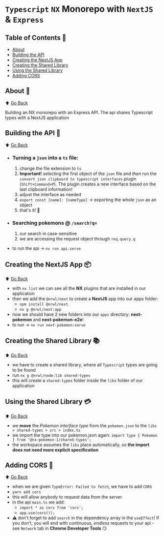 # `Typescript` `NX` Monorepo with `NextJS` & `Express`

## Table of Contents 🌳

- [About](#about-)
- [Building the API](#building-the-api-)
- [Creating the NextJS App](#creating-the-nextjs-app-)
- [Creating the Shared Library](#creating-the-shared-library-)
- [Using the Shared Library](#using-the-shared-library-)
- [Adding CORS](#adding-cors-)

## About 🚥

⬆️ [Go Back](#table-of-contents-)

Building an NX monorepo with an Express API.
The api shares Typescript types with a NextJS application

## Building the API 🧱

⬆️ [Go Back](#table-of-contents-)

- ### Turning a `json` into a `ts` file:
  1. change the file extension to `ts`
  2. **Important!** selecting the first object of the `json` file and _then_ run the `convert json clipboard to typescript interfaces` plugin (`Shift+Command+P`). The plugin creates a new interface based on the last clipboard information!
  3. adjust the interface as needed
  4. `export const [name]: [nameType]` -> exporting the whole `json` as an object
  5. that's it! 👏
- ### Searching **pokemons** @ `/search?q=`

  1. our search in case-sensitive
  2. we are accessing the request object through `req.query.q`

- to run the api -> `nx run api:serve`

## Creating the NextJS App 📦

⬆️ [Go Back](#table-of-contents-)

- with `nx list` we can see all the **NX** plugins that are installed in our application
- then we add the `@nrwl/next` to create a **NextJS** app into our apps folder:
  - `npm install @nrwl/next`
  - `nx g @nrwl/next:app`
- now we should have 2 new folders into our `apps` directory: **next-pokemon** and **next-pokemon-e2e**!
- to run -> `nx run next-pokemon:serve`

## Creating the Shared Library 📚

⬆️ [Go Back](#table-of-contents-)

- we have to create a shared library, where all `Typescript` types are going to be found
- run `nx g @nrwl/node:lib shared-types`
- this will create a `shared-types` folder inside the `libs` folder of our application

## Using the Shared Library 💳

⬆️ [Go Back](#table-of-contents-)

- we **move** the _Pokemon interface type_ from the `pokemon.json` to the `libs > shared-types > src > index.ts`
- we import the type into our pokemon.json again: `import type { Pokemon } from '@nx-pokemon-1/shared-types';`
- the workspace assumes the `libs` place automatically, so **the import does not need more explicit specification**

## Adding CORS 🔩

⬆️ [Go Back](#table-of-contents-)

- when we are given `TypeError: Failed to fetch`, we have to add `CORS`
- `yarn add cors`
- this will allow anybody to request data from the server
- in the api `main.ts` we add:
  - `import * as cors from 'cors';`
  - `app.use(cors());`
- ⚠️ don't forget to add `search` in the dependency array in the `useEffect`! If you don't, you will end with continuous, _endless_ requests to your api - see `Network` tab in **Chrome Developer Tools** 😏
